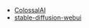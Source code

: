 - [ColossalAI](https://github.com/hpcaitech/ColossalAI)
- [stable-diffusion-webui](https://github.com/AUTOMATIC1111/stable-diffusion-webui)